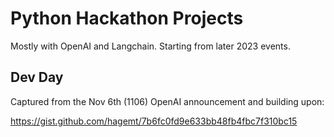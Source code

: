 # Python Hackathon Projects

Mostly with OpenAI and Langchain. Starting from later 2023 events.

## Dev Day

Captured from the Nov 6th (1106) OpenAI announcement and building upon:

https://gist.github.com/hagemt/7b6fc0fd9e633bb48fb4fbc7f310bc15
